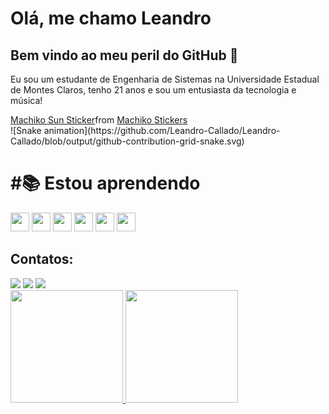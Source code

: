# Olá, me chamo Leandro

## Bem vindo ao meu peril do GitHub 👋
Eu sou um estudante de Engenharia de Sistemas na Universidade Estadual de Montes Claros, tenho 21 anos e sou um entusiasta da tecnologia e música!

<div class="tenor-gif-embed" data-postid="17790360" data-share-method="host" data-aspect-ratio="1.03896" data-width="100%"><a href="https://tenor.com/view/machiko-sun-moon-typing-what-gif-17790360">Machiko Sun Sticker</a>from <a href="https://tenor.com/search/machiko-stickers">Machiko Stickers</a></div> <script type="text/javascript" async src="https://tenor.com/embed.js"></script>
![Snake animation](https://github.com/Leandro-Callado/Leandro-Callado/blob/output/github-contribution-grid-snake.svg)

<h1>
#📚 Estou aprendendo
  </h1>
<p>
<img height='30'lenght='30' src="https://cdn.jsdelivr.net/gh/devicons/devicon@latest/icons/c/c-original.svg" />
<img height='30'lenght='30' src="https://cdn.jsdelivr.net/gh/devicons/devicon@latest/icons/css3/css3-original.svg"" />
<img height='30'lenght='30' src="https://cdn.jsdelivr.net/gh/devicons/devicon@latest/icons/html5/html5-original.svg" />         
<img height='30'lenght='30' src="https://cdn.jsdelivr.net/gh/devicons/devicon@latest/icons/java/java-original.svg" />
<img height='30'lenght='30' src="https://cdn.jsdelivr.net/gh/devicons/devicon@latest/icons/mysql/mysql-original.svg" />
<img height='30'lenght='30' src="https://cdn.jsdelivr.net/gh/devicons/devicon@latest/icons/git/git-original.svg" />
          
  
</p>

## Contatos:
<div>
<a href="https://www.instagram.com/lea_callado/" target="_blank"><img loading="lazy" src="https://img.shields.io/badge/-Instagram-%23E4405F?style=for-the-badge&logo=instagram&logoColor=white" target="_blank"></a>
<a href = "mailto:leandrocallado2@gmail.com"><img loading="lazy" src="https://img.shields.io/badge/Gmail-D14836?style=for-the-badge&logo=gmail&logoColor=white" target="_blank"></a>
<a href="https://www.linkedin.com/in/leandro-castilho-676ab5269/" target="_blank"><img loading="lazy" src="https://img.shields.io/badge/-LinkedIn-%230077B5?style=for-the-badge&logo=linkedin&logoColor=white" target="_blank"></a>   
</div>

<div>
<a href="https://github.com/seu-usuário-aqui">
<img loading="lazy" height="180em" src="https://github-readme-stats.vercel.app/api/top-langs/?username=Leandro-Callado&layout=compact&langs_count=7&theme=dracula"/>
<img loading="lazy" height="180em" src="https://github-readme-stats.vercel.app/api?username=Leandro-Callado&show_icons=true&theme=dracula&include_all_commits=true&count_private=true"/>
</div>
